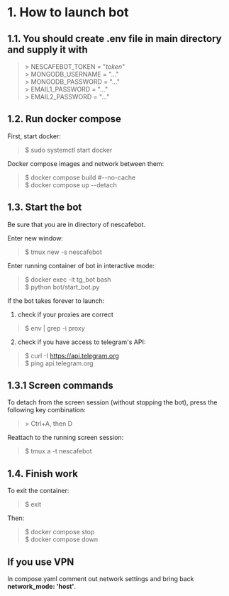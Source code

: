 # 1. How to launch bot

## 1.1. You should create .env file in main directory and supply it with

> \> NESCAFEBOT_TOKEN = "_token_"  
> \> MONGODB_USERNAME = "..."  
> \> MONGODB_PASSWORD = "..."  
> \> EMAIL1_PASSWORD = "..."  
> \> EMAIL2_PASSWORD = "..."  

## 1.2. Run docker compose

First, start docker:
> \$ sudo systemctl start docker

Docker compose images and network between them:
> \$ docker compose build #--no-cache  
> \$ docker compose up --detach

## 1.3. Start the bot

Be sure that you are in directory of nescafebot.  

Enter new window:
> \$  tmux new -s nescafebot  

Enter running container of bot in interactive mode:
> \$ docker exec -it tg_bot bash  
> \$ python bot/start_bot.py

If the bot takes forever to launch:

1) check if your proxies are correct

> \$ env | grep -i proxy

2) check if you have access to telegram's API:

> \$ curl -I https://api.telegram.org  
> \$ ping api.telegram.org  

## 1.3.1 Screen commands

To detach from the screen session (without stopping the bot), press the following key combination:
> \> Ctrl+A, then D  

Reattach to the running screen session:
> \$ tmux a -t nescafebot  

## 1.4. Finish work

To exit the container:
> \$ exit  

Then:
> \$ docker compose stop  
> \$ docker compose down  

## If you use VPN

In compose.yaml comment out network settings and bring back **network_mode: 'host'**.
